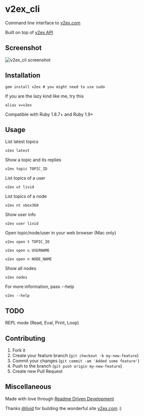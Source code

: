 # v2ex_cli

Command line interface to [v2ex.com](http://www.v2ex.com)

Built on top of [v2ex API](https://github.com/livid/v2ex/blob/master/api.py)

## Screenshot

![v2ex_cli screenshot](http://forresty.com/images/v2ex_cli.png)

## Installation

    gem install v2ex # you might need to use sudo

If you are the lazy kind like me, try this

    alias v=v2ex

Compatible with Ruby 1.8.7+ and Ruby 1.9+

## Usage

List latest topics

    v2ex latest

Show a topic and its replies

    v2ex topic TOPIC_ID

List topics of a user

    v2ex ut livid

List topics of a node

    v2ex nt xbox360

Show user info

    v2ex user livid

Open topic/node/user in your web browser (Mac only)

    v2ex open t TOPIC_ID

    v2ex open u USERNAME

    v2ex open n NODE_NAME

Show all nodes

    v2ex nodes

For more information, pass --help

    v2ex --help

## TODO

REPL mode (Read, Eval, Print, Loop)

## Contributing

1. Fork it
2. Create your feature branch (`git checkout -b my-new-feature`)
3. Commit your changes (`git commit -am 'Added some feature'`)
4. Push to the branch (`git push origin my-new-feature`)
5. Create new Pull Request

## Miscellaneous

Made with love through [Readme Driven Development](http://tom.preston-werner.com/2010/08/23/readme-driven-development.html)

Thanks [@livid](https://github.com/livid) for building the wonderful site [v2ex.com](http://www.v2ex.com) :)
